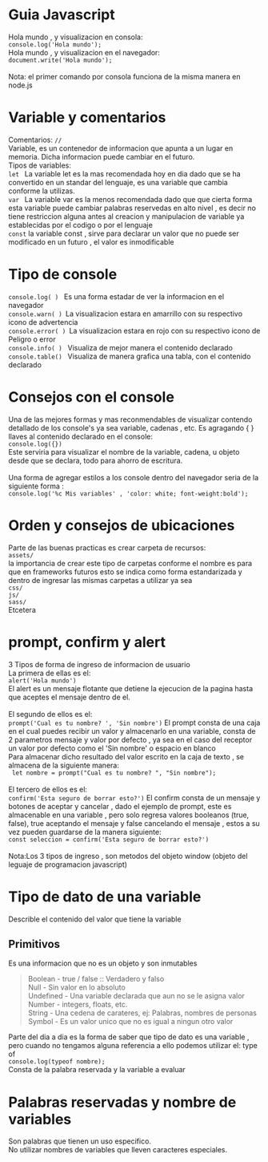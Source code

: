 # Guia Javascript

Hola mundo , y visualizacion en consola: <br>
`console.log('Hola mundo');` <br>
Hola mundo , y visualizacion en el navegador: <br>
`document.write('Hola mundo');` <br>
<br>
Nota: el primer comando por consola funciona de la misma manera en node.js

# Variable y comentarios

Comentarios: `// ` <br>
Variable, es un contenedor de informacion que apunta a un lugar en memoria. Dicha informacion puede cambiar en el futuro. <br>
Tipos de variables: <br>
`let ` La variable let es la mas recomendada hoy en dia dado que se ha convertido en un standar del lenguaje, es una variable que cambia conforme la utilizas. <br>
`var ` La variable var es la menos recomendada dado que que cierta forma esta variable puede cambiar palabras reservedas en alto nivel , es decir no tiene restriccion alguna antes al creacion y manipulacion de variable ya establecidas por el codigo o por el lenguaje <br>
`const` la variable const , sirve para declarar un valor que no puede ser modificado en un futuro , el valor es inmodificable <br>

# Tipo de console

`console.log( ) ` Es una forma estadar de ver la informacion en el navegador<br>
`console.warn( ) `La visualizacion estara en amarrillo con su respectivo icono de advertencia <br>
`console.error( ) `La visualizacion estara en rojo con su respectivo icono de Peligro o error<br>
`console.info( ) ` Visualiza de mejor manera el contenido declarado<br>
`console.table() ` Visualiza de manera grafica una tabla, con el contenido declarado<br>

# Consejos con el console

Una de las mejores formas y mas reconmendables de visualizar contendo detallado de los console's ya sea variable, cadenas , etc. Es agragando { } llaves al contenido declarado en el console: <br>
`console.log({})` <br>
Este serviria para visualizar el nombre de la variable, cadena, u objeto desde que se declara, todo para ahorro de escritura.<br> <br>
Una forma de agregar estilos a los console dentro del navegador seria de la siguiente forma : <br>
`console.log('%c Mis variables' , 'color: white; font-weight:bold');`
<br>

# Orden y consejos de ubicaciones

Parte de las buenas practicas es crear carpeta de recursos: <br>
`assets/` <br>
la importancia de crear este tipo de carpetas conforme el nombre es para que en frameworks futuros esto se indica como forma estandarizada y dentro de ingresar las mismas carpetas a utilizar ya sea <br> `css/` <br> `js/` <br> `sass/` <br> Etcetera

# prompt, confirm y alert

3 Tipos de forma de ingreso de informacion de usuario <br>
La primera de ellas es el: <br>
`alert('Hola mundo')` <br>
El alert es un mensaje flotante que detiene la ejecucion de la pagina hasta que aceptes el mensaje dentro de el.<br><br>
El segundo de ellos es el: <br>
`prompt('Cual es tu nombre? ', 'Sin nombre')`
El prompt consta de una caja en el cual puedes recibir un valor y almacenarlo en una variable, consta de 2 parametros mensaje y valor por defecto , ya sea en el caso del receptor un valor por defecto como el 'Sin nombre' o espacio en blanco <br>
Para almacenar dicho resultado del valor escrito en la caja de texto , se almacena de la siguiente manera: <br>
` let nombre = prompt("Cual es tu nombre? ", "Sin nombre");` <br><br>
El tercero de ellos es el: <br>
`confirm('Esta seguro de borrar esto?')`
El confirm consta de un mensaje y botones de aceptar y cancelar , dado el ejemplo de prompt, este es almacenable en una variable , pero solo regresa valores booleanos (true, false), true aceptando el mensaje y false cancelando el mensaje , estos a su vez pueden guardarse de la manera siguiente: <br>
`const seleccion = confirm('Esta seguro de borrar esto?')` <br><br>
Nota:Los 3 tipos de ingreso , son metodos del objeto window (objeto del leguaje de programacion javascript) <br>

# Tipo de dato de una variable

Describle el contenido del valor que tiene la variable

## Primitivos

Es una informacion que no es un objeto y son inmutables <br>

> Boolean - true / false :: Verdadero y falso <br>
> Null - Sin valor en lo absoluto <br>
> Undefined - Una variable declarada que aun no se le asigna valor <br>
> Number - integers, floats, etc. <br>
> String - Una cedena de carateres, ej: Palabras, nombres de personas<br>
> Symbol - Es un valor unico que no es igual a ningun otro valor <br>

Parte del dia a dia es la forma de saber que tipo de dato es una variable , pero cuando no tengamos alguna referencia a ello podemos utilizar el: type of <br>
`console.log(typeof nombre);` <br>
Consta de la palabra reservada y la variable a evaluar <br>

# Palabras reservadas y nombre de variables

Son palabras que tienen un uso especifico. <br>
No utilizar nombres de variables que lleven caracteres especiales.